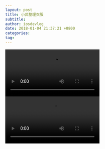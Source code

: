 ```yaml
---
layout: post
title: 小武整理衣服
subtitle: 
author: iosdevlog
date: 2018-01-04 21:37:21 +0800
categories: 
tag: 
---
```


<video controls="controls">
  <source src="https://firebasestorage.googleapis.com/v0/b/growth15-a8c59.appspot.com/o/2018%2F01%2F04%2Ftidy.mp4?alt=media&token=701ac017-a1f4-40d1-9165-a91337202f1e" type="video/mp4">
  <source src="tidy.ogv" type="video/ogg">
您的浏览器不支持播放视频
</video>

<video controls="controls">
  <source src="https://firebasestorage.googleapis.com/v0/b/growth15-a8c59.appspot.com/o/2018%2F01%2F04%2Ftidy2.mp4?alt=media&token=0c4df122-44aa-4052-bf36-c7e7602da081" type="video/mp4">
  <source src="tidy.ogv" type="video/ogg">
您的浏览器不支持播放视频
</video>
